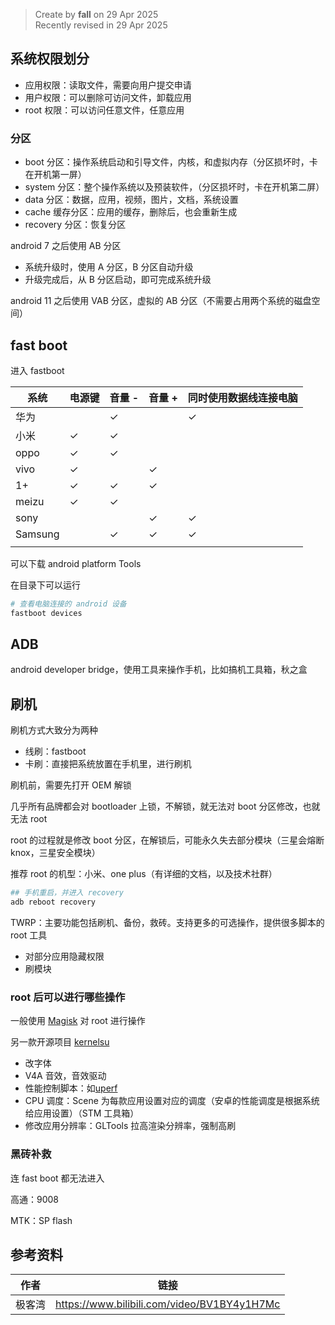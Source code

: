 > Create by **fall** on 29 Apr 2025<br/>
> Recently revised in 29 Apr 2025

## 系统权限划分

- 应用权限：读取文件，需要向用户提交申请
- 用户权限：可以删除可访问文件，卸载应用
- root 权限：可以访问任意文件，任意应用

### 分区

- boot 分区：操作系统启动和引导文件，内核，和虚拟内存（分区损坏时，卡在开机第一屏）
- system 分区：整个操作系统以及预装软件，（分区损坏时，卡在开机第二屏）
- data 分区：数据，应用，视频，图片，文档，系统设置
- cache 缓存分区：应用的缓存，删除后，也会重新生成
- recovery 分区：恢复分区

android 7 之后使用 AB 分区

- 系统升级时，使用 A 分区，B 分区自动升级
- 升级完成后，从 B 分区启动，即可完成系统升级

android 11 之后使用 VAB 分区，虚拟的 AB 分区（不需要占用两个系统的磁盘空间）

## fast boot

进入 fastboot

| 系统    | 电源键 | 音量 - | 音量 + | 同时使用数据线连接电脑 |
| ------- | ------ | ------ | ------ | ---------------------- |
| 华为    |        | ✓      |        | ✓                      |
| 小米    | ✓      | ✓      |        |                        |
| oppo    | ✓      | ✓      |        |                        |
| vivo    | ✓      |        | ✓      |                        |
| 1+      | ✓      | ✓      | ✓      |                        |
| meizu   | ✓      | ✓      |        |                        |
| sony    |        |        | ✓      | ✓                      |
| Samsung |        | ✓      | ✓      | ✓                      |
|         |        |        |        |                        |

可以下载 android platform Tools

在目录下可以运行

```powershell
# 查看电脑连接的 android 设备
fastboot devices

```

## ADB

android developer bridge，使用工具来操作手机，比如搞机工具箱，秋之盒

## 刷机

刷机方式大致分为两种

- 线刷：fastboot
- 卡刷：直接把系统放置在手机里，进行刷机

刷机前，需要先打开 OEM 解锁

几乎所有品牌都会对 bootloader 上锁，不解锁，就无法对 boot 分区修改，也就无法 root

root 的过程就是修改 boot 分区，在解锁后，可能永久失去部分模块（三星会熔断 knox，三星安全模块）

推荐 root 的机型：小米、one plus（有详细的文档，以及技术社群）

```powershell
## 手机重启，并进入 recovery
adb reboot recovery
```

TWRP：主要功能包括刷机、备份，救砖。支持更多的可选操作，提供很多脚本的 root 工具

- 对部分应用隐藏权限
- 刷模块

### root 后可以进行哪些操作

一般使用 [Magisk](https://github.com/topjohnwu/Magisk) 对 root 进行操作

另一款开源项目 [kernelsu](https://github.com/tiann/KernelSU)

- 改字体
- V4A 音效，音效驱动
- 性能控制脚本：如[uperf](https://github.com/yc9559/uperf)
- CPU 调度：Scene 为每款应用设置对应的调度（安卓的性能调度是根据系统给应用设置）（STM 工具箱）
- 修改应用分辨率：GLTools 拉高渲染分辨率，强制高刷

### 黑砖补救

连 fast boot 都无法进入

高通：9008

MTK：SP flash

## 参考资料

| 作者   | 链接                                        |
| ------ | ------------------------------------------- |
| 极客湾 | https://www.bilibili.com/video/BV1BY4y1H7Mc |


